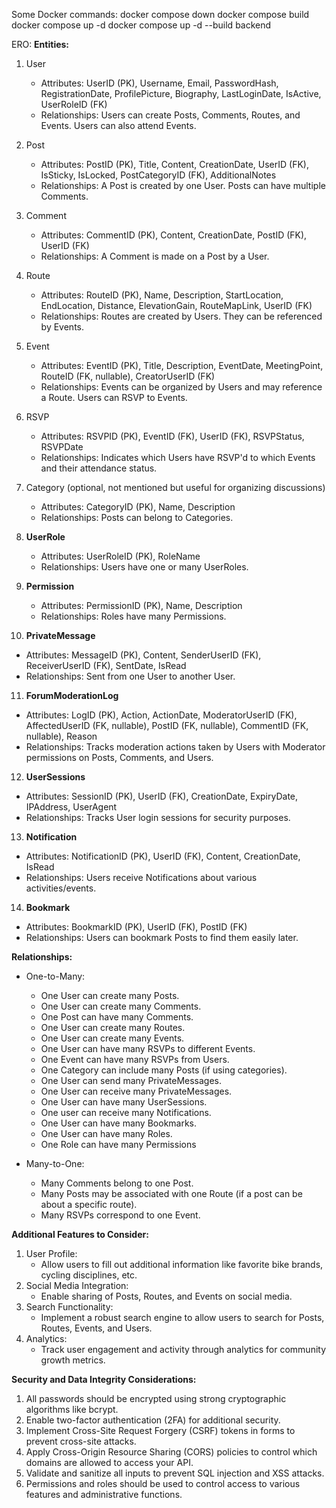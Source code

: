 Some Docker commands:
docker compose down
docker compose build
docker compose up -d
docker compose up -d --build backend

ERO:
**Entities:**

1. User

   - Attributes: UserID (PK), Username, Email, PasswordHash, RegistrationDate, ProfilePicture, Biography, LastLoginDate, IsActive, UserRoleID (FK)
   - Relationships: Users can create Posts, Comments, Routes, and Events. Users can also attend Events.

2. Post

   - Attributes: PostID (PK), Title, Content, CreationDate, UserID (FK), IsSticky, IsLocked, PostCategoryID (FK), AdditionalNotes
   - Relationships: A Post is created by one User. Posts can have multiple Comments.

3. Comment

   - Attributes: CommentID (PK), Content, CreationDate, PostID (FK), UserID (FK)
   - Relationships: A Comment is made on a Post by a User.

4. Route

   - Attributes: RouteID (PK), Name, Description, StartLocation, EndLocation, Distance, ElevationGain, RouteMapLink, UserID (FK)
   - Relationships: Routes are created by Users. They can be referenced by Events.

5. Event

   - Attributes: EventID (PK), Title, Description, EventDate, MeetingPoint, RouteID (FK, nullable), CreatorUserID (FK)
   - Relationships: Events can be organized by Users and may reference a Route. Users can RSVP to Events.

6. RSVP

   - Attributes: RSVPID (PK), EventID (FK), UserID (FK), RSVPStatus, RSVPDate
   - Relationships: Indicates which Users have RSVP'd to which Events and their attendance status.

7. Category (optional, not mentioned but useful for organizing discussions)

   - Attributes: CategoryID (PK), Name, Description
   - Relationships: Posts can belong to Categories.

8. **UserRole**

   - Attributes: UserRoleID (PK), RoleName
   - Relationships: Users have one or many UserRoles.

9. **Permission**

   - Attributes: PermissionID (PK), Name, Description
   - Relationships: Roles have many Permissions.

10. **PrivateMessage**

- Attributes: MessageID (PK), Content, SenderUserID (FK), ReceiverUserID (FK), SentDate, IsRead
- Relationships: Sent from one User to another User.

11. **ForumModerationLog**

- Attributes: LogID (PK), Action, ActionDate, ModeratorUserID (FK), AffectedUserID (FK, nullable), PostID (FK, nullable), CommentID (FK, nullable), Reason
- Relationships: Tracks moderation actions taken by Users with Moderator permissions on Posts, Comments, and Users.

12. **UserSessions**

- Attributes: SessionID (PK), UserID (FK), CreationDate, ExpiryDate, IPAddress, UserAgent
- Relationships: Tracks User login sessions for security purposes.

13. **Notification**

- Attributes: NotificationID (PK), UserID (FK), Content, CreationDate, IsRead
- Relationships: Users receive Notifications about various activities/events.

14. **Bookmark**

- Attributes: BookmarkID (PK), UserID (FK), PostID (FK)
- Relationships: Users can bookmark Posts to find them easily later.

**Relationships:**

- One-to-Many:

  - One User can create many Posts.
  - One User can create many Comments.
  - One Post can have many Comments.
  - One User can create many Routes.
  - One User can create many Events.
  - One User can have many RSVPs to different Events.
  - One Event can have many RSVPs from Users.
  - One Category can include many Posts (if using categories).
  - One User can send many PrivateMessages.
  - One User can receive many PrivateMessages.
  - One User can have many UserSessions.
  - One user can receive many Notifications.
  - One User can have many Bookmarks.
  - One User can have many Roles.
  - One Role can have many Permissions

- Many-to-One:
  - Many Comments belong to one Post.
  - Many Posts may be associated with one Route (if a post can be about a specific route).
  - Many RSVPs correspond to one Event.

**Additional Features to Consider:**

1. User Profile:
   - Allow users to fill out additional information like favorite bike brands, cycling disciplines, etc.
2. Social Media Integration:
   - Enable sharing of Posts, Routes, and Events on social media.
3. Search Functionality:
   - Implement a robust search engine to allow users to search for Posts, Routes, Events, and Users.
4. Analytics:
   - Track user engagement and activity through analytics for community growth metrics.

**Security and Data Integrity Considerations:**

1. All passwords should be encrypted using strong cryptographic algorithms like bcrypt.
2. Enable two-factor authentication (2FA) for additional security.
3. Implement Cross-Site Request Forgery (CSRF) tokens in forms to prevent cross-site attacks.
4. Apply Cross-Origin Resource Sharing (CORS) policies to control which domains are allowed to access your API.
5. Validate and sanitize all inputs to prevent SQL injection and XSS attacks.
6. Permissions and roles should be used to control access to various features and administrative functions.
